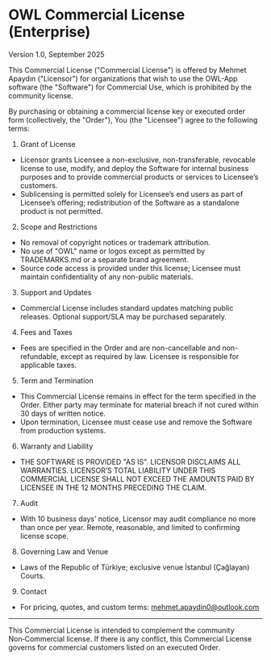 # OWL Commercial License (Enterprise)

Version 1.0, September 2025

This Commercial License ("Commercial License") is offered by Mehmet Apaydın ("Licensor") for organizations that wish to use the OWL-App software (the "Software") for Commercial Use, which is prohibited by the community license.

By purchasing or obtaining a commercial license key or executed order form (collectively, the "Order"), You (the "Licensee") agree to the following terms:

1. Grant of License
- Licensor grants Licensee a non-exclusive, non-transferable, revocable license to use, modify, and deploy the Software for internal business purposes and to provide commercial products or services to Licensee’s customers.
- Sublicensing is permitted solely for Licensee’s end users as part of Licensee’s offering; redistribution of the Software as a standalone product is not permitted.

2. Scope and Restrictions
- No removal of copyright notices or trademark attribution.
- No use of "OWL" name or logos except as permitted by TRADEMARKS.md or a separate brand agreement.
- Source code access is provided under this license; Licensee must maintain confidentiality of any non-public materials.

3. Support and Updates
- Commercial License includes standard updates matching public releases. Optional support/SLA may be purchased separately.

4. Fees and Taxes
- Fees are specified in the Order and are non-cancellable and non-refundable, except as required by law. Licensee is responsible for applicable taxes.

5. Term and Termination
- This Commercial License remains in effect for the term specified in the Order. Either party may terminate for material breach if not cured within 30 days of written notice.
- Upon termination, Licensee must cease use and remove the Software from production systems.

6. Warranty and Liability
- THE SOFTWARE IS PROVIDED "AS IS". LICENSOR DISCLAIMS ALL WARRANTIES. LICENSOR’S TOTAL LIABILITY UNDER THIS COMMERCIAL LICENSE SHALL NOT EXCEED THE AMOUNTS PAID BY LICENSEE IN THE 12 MONTHS PRECEDING THE CLAIM.

7. Audit
- With 10 business days’ notice, Licensor may audit compliance no more than once per year. Remote, reasonable, and limited to confirming license scope.

8. Governing Law and Venue
- Laws of the Republic of Türkiye; exclusive venue İstanbul (Çağlayan) Courts.

9. Contact
- For pricing, quotes, and custom terms: mehmet.apaydin0@outlook.com

---

This Commercial License is intended to complement the community Non‑Commercial license. If there is any conflict, this Commercial License governs for commercial customers listed on an executed Order.
